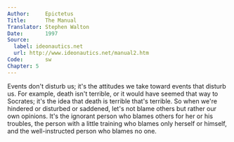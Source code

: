 ```yaml
---
Author:     Epictetus  
Title:      The Manual  
Translator: Stephen Walton  
Date:       1997  
Source:
  label: ideonautics.net
  url: http://www.ideonautics.net/manual2.htm
Code:       sw  
Chapter: 5
---
```


Events don't disturb us; it's the attitudes we take toward events that disturb
us. For example, death isn't terrible, or it would have seemed that way to
Socrates; it's the idea that death is terrible that's terrible. So when we're
hindered or disturbed or saddened, let's not blame others but rather our own
opinions. It's the ignorant person who blames others for her or his troubles,
the person with a little training who blames only herself or himself, and the
well-instructed person who blames no one.



